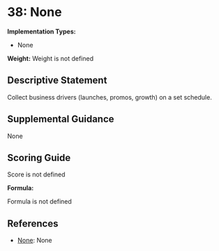 # 38: None

**Implementation Types:**

- None

**Weight:** Weight is not defined

## Descriptive Statement

Collect business drivers (launches, promos, growth) on a set schedule.

## Supplemental Guidance

None

## Scoring Guide

Score is not defined

**Formula:**

Formula is not defined

## References

- [None](None): None

